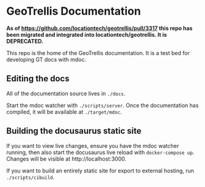 # GeoTrellis Documentation

**As of https://github.com/locationtech/geotrellis/pull/3317 this repo has been migrated and integrated into locationtech/geotrellis. It is DEPRECATED.**

This repo is the home of the GeoTrellis documentation. It is a test bed for developing GT docs with mdoc. 

## Editing the docs

All of the documentation source lives in `./docs`.

Start the mdoc watcher with `./scripts/server`. Once the documentation has compiled, it will be available at `./target/mdoc`.

## Building the docusaurus static site

If you want to view live changes, ensure you have the mdoc watcher running, then also start the docusaurus live reload with `docker-compose up`. Changes will be visible at http://localhost:3000.

If you want to build an entirely static site for export to external hosting, run `./scripts/cibuild`.

